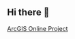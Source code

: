 ## Hi there 👋

[ArcGIS Online Project](https://csulb.maps.arcgis.com/apps/mapviewer/index.html?webmap=c5b4b2df65934bdeb2bc40efff1763fe)
<!--
**jackjohnson18/jackjohnson18** is a ✨ _special_ ✨ repository because its `README.md` (this file) appears on your GitHub profile.

[ArcGIS Online Project] (https://csulb.maps.arcgis.com/apps/mapviewer/index.html?webmap=c5b4b2df65934bdeb2bc40efff1763fe)
